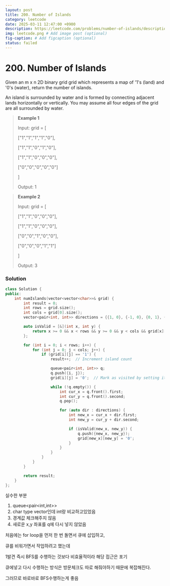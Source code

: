 ```yaml
---
layout: post
title: 200. Number of Islands
category: leetcode
date: 2025-03-11 12:47:00 +0900
description: https://leetcode.com/problems/number-of-islands/description/?envType=study-plan-v2&envId=top-interview-150
img: leetcode.png # Add image post (optional)
fig-caption: # Add figcaption (optional)
status: failed
---
```


# 200. Number of Islands

Given an m x n 2D binary grid grid which represents a map of '1's (land) and '0's (water), return the number of islands.

An island is surrounded by water and is formed by connecting adjacent lands horizontally or vertically. You may assume all four edges of the grid are all surrounded by water.

 

> **Example 1**
> 
> Input: grid = [
> 
>   ["1","1","1","1","0"],
> 
>   ["1","1","0","1","0"],
> 
>   ["1","1","0","0","0"],
> 
>   ["0","0","0","0","0"]
> 
> ]
> 
> Output: 1


> **Example 2**
> 
> Input: grid = [
> 
>   ["1","1","0","0","0"],
> 
>   ["1","1","0","0","0"],
> 
>   ["0","0","1","0","0"],
> 
>   ["0","0","0","1","1"]
> 
> ]
> 
> Output: 3


### Solution
```cpp
class Solution {
public:
    int numIslands(vector<vector<char>>& grid) {
        int result = 0;
        int rows = grid.size();
        int cols = grid[0].size();
        vector<pair<int, int>> directions = {{1, 0}, {-1, 0}, {0, 1}, {0, -1}};

        auto isValid = [&](int x, int y) {
            return x >= 0 && x < rows && y >= 0 && y < cols && grid[x][y] == '1';
        };

        for (int i = 0; i < rows; i++) {
            for (int j = 0; j < cols; j++) {
                if (grid[i][j] == '1') {
                    result++;  // Increment island count

                    queue<pair<int, int>> q;
                    q.push({i, j});
                    grid[i][j] = '0';  // Mark as visited by setting it to '0'

                    while (!q.empty()) {
                        int cur_x = q.front().first;
                        int cur_y = q.front().second;
                        q.pop();

                        for (auto dir : directions) {
                            int new_x = cur_x + dir.first;
                            int new_y = cur_y + dir.second;

                            if (isValid(new_x, new_y)) {
                                q.push({new_x, new_y});
                                grid[new_x][new_y] = '0';
                            }
                        }
                    }
                }
            }
        }

        return result;
    }
};
```

실수한 부분 
1. queue<pair<int,int>> 
2. char type vector인데 int랑 비교하고있었음
3. 경계값 체크해주지 않음
4. 새로운 x,y 좌표를 q에 다시 넣지 않았음 

처음에는 for loop을 먼저 한 번 돌면서 큐에 삽입하고, 

큐를 비워가면서 작업하려고 했는데 

1발견 즉시 BFS를 수행하는 것보다 비효율적이라 해당 접근은 포기

큐에넣고 다시 수행하는 방식은 방문체크도 따로 해줘야하기 때문에 복잡해진다.

그러므로 바로바로 BFS수행하는게 좋음 